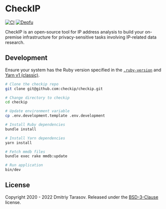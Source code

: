 # CheckIP

[![CI](https://github.com/checkip/checkip/workflows/CI/badge.svg?branch=main)](https://github.com/checkip/checkip/actions?query=workflow%3ACI)
[![Depfu](https://badges.depfu.com/badges/c6f8940cb635203631089a8f49a59ab0/overview.svg)](https://depfu.com/github/checkip/checkip?project_id=32130)

CheckIP is an open-source tool for IP address analysis to build your on-premise infrastructure for privacy-sensitive tasks involving IP-related data research.

## Development

Ensure your system has the Ruby version specified in the [`.ruby-version`](.ruby-version) and [Yarn v1 (classic)](https://classic.yarnpkg.com/en/docs/install).

```bash
# Clone the checkip repo
git clone git@github.com:checkip/checkip.git

# Change directory to checkip
cd checkip

# Update environment variable
cp .env.development.template .env.development

# Install Ruby dependencies
bundle install

# Install Yarn dependencies
yarn install

# Fetch mmdb files
bundle exec rake mmdb:update

# Run application
bin/dev
```

## License

Copyright 2020 - 2022 Dmitriy Tarasov. Released under the [BSD-3-Clause](LICENSE) license.
